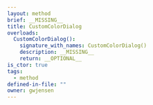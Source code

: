 ```yaml
---
layout: method
brief: __MISSING__
title: CustomColorDialog
overloads:
  CustomColorDialog():
    signature_with_names: CustomColorDialog()
    description: __MISSING__
    return: __OPTIONAL__
is_ctor: true
tags:
  - method
defined-in-file: ""
owner: gwjensen
---
```

